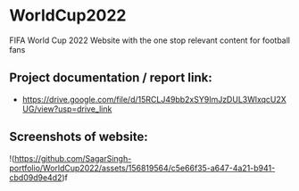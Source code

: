 # WorldCup2022
FIFA World Cup 2022 Website with the one stop relevant content for football fans

## Project documentation / report link:
-  https://drive.google.com/file/d/15RCLJ49bb2xSY9ImJzDUL3WlxqcU2XUG/view?usp=drive_link

## Screenshots of website:
!(https://github.com/SagarSingh-portfolio/WorldCup2022/assets/156819564/c5e66f35-a647-4a21-b941-cbd09d9e4d2)f


